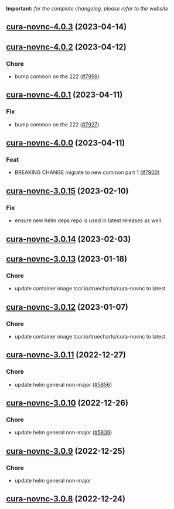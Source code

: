 **Important:**
*for the complete changelog, please refer to the website*




## [cura-novnc-4.0.3](https://github.com/truecharts/charts/compare/cura-novnc-4.0.2...cura-novnc-4.0.3) (2023-04-14)




## [cura-novnc-4.0.2](https://github.com/truecharts/charts/compare/cura-novnc-4.0.1...cura-novnc-4.0.2) (2023-04-12)

### Chore

- bump common on the 222 ([#7959](https://github.com/truecharts/charts/issues/7959))
  
  


## [cura-novnc-4.0.1](https://github.com/truecharts/charts/compare/cura-novnc-4.0.0...cura-novnc-4.0.1) (2023-04-11)

### Fix

- bump common on the 222 ([#7927](https://github.com/truecharts/charts/issues/7927))
  
  


## [cura-novnc-4.0.0](https://github.com/truecharts/charts/compare/cura-novnc-3.0.15...cura-novnc-4.0.0) (2023-04-11)

### Feat

- BREAKING CHANGE migrate to new common part 1 ([#7900](https://github.com/truecharts/charts/issues/7900))
  
  


## [cura-novnc-3.0.15](https://github.com/truecharts/charts/compare/cura-novnc-3.0.14...cura-novnc-3.0.15) (2023-02-10)

### Fix

- ensure new helm deps repo is used in latest releases as well.
  
  


## [cura-novnc-3.0.14](https://github.com/truecharts/charts/compare/cura-novnc-3.0.13...cura-novnc-3.0.14) (2023-02-03)




## [cura-novnc-3.0.13](https://github.com/truecharts/charts/compare/cura-novnc-3.0.12...cura-novnc-3.0.13) (2023-01-18)

### Chore

- update container image tccr.io/truecharts/cura-novnc to latest
  
  


## [cura-novnc-3.0.12](https://github.com/truecharts/charts/compare/cura-novnc-3.0.11...cura-novnc-3.0.12) (2023-01-07)

### Chore

- update container image tccr.io/truecharts/cura-novnc to latest
  
  


## [cura-novnc-3.0.11](https://github.com/truecharts/charts/compare/cura-novnc-3.0.10...cura-novnc-3.0.11) (2022-12-27)

### Chore

- update helm general non-major ([#5856](https://github.com/truecharts/charts/issues/5856))
  
  


## [cura-novnc-3.0.10](https://github.com/truecharts/charts/compare/cura-novnc-3.0.9...cura-novnc-3.0.10) (2022-12-26)

### Chore

- update helm general non-major ([#5839](https://github.com/truecharts/charts/issues/5839))
  
  


## [cura-novnc-3.0.9](https://github.com/truecharts/charts/compare/cura-novnc-3.0.8...cura-novnc-3.0.9) (2022-12-25)

### Chore

- update helm general non-major
  
  


## [cura-novnc-3.0.8](https://github.com/truecharts/charts/compare/cura-novnc-3.0.7...cura-novnc-3.0.8) (2022-12-24)

